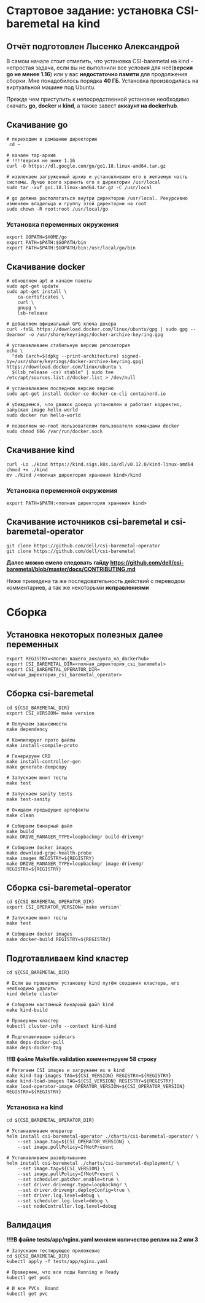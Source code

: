 #  Стартовое задание: установка CSI-baremetal на kind #
## Отчёт подготовлен Лысенко Александрой ##
 
В самом начале стоит отметить, что установка CSI-baremetal на kind - непростая задача, если вы не выполнили все условия для неё(**версия go не менее 1.16**) или у вас **недостаточно памяти** для продолжения сборки. Мне понадобилось порядка **40 ГБ**.
Установка производилась на виртуальной машине под Ubuntu.

Прежде чем приступить к непосредственной установке необходимо скачать **go,  docker** и **kind**, а также завест **аккаунт на dockerhub**.

## Скачивание go ##
```
# переходим в домашнюю директорию
 cd ~
 
# качаем тар-архив
# !!!!версия не ниже 1.16
curl -O https://dl.google.com/go/go1.18.linux-amd64.tar.gz

# извлекаем загруженный архив и установливаем его в желаемую часть системы. Лучше всего хранить его в директории /usr/local
sudo tar -xvf go1.18.linux-amd64.tar.gz -C /usr/local

# go должна располагаться внутри директории /usr/local. Рекурсивно изменяем владельца и группу этой директории на root
sudo chown -R root:root /usr/local/go
```

### Установка переменных окружения ###
```
export GOPATH=$HOME/go
export PATH=$PATH:$GOPATH/bin
export PATH=$PATH:$GOPATH/bin:/usr/local/go/bin
```

## Скачивание doсker ##
```
# обновляем apt и качаем пакеты
sudo apt-get update
sudo apt-get install \
    ca-certificates \
    curl \
    gnupg \
    lsb-release
    
# добавляем официальный GPG ключа докера   
curl -fsSL https://download.docker.com/linux/ubuntu/gpg | sudo gpg --dearmor -o /usr/share/keyrings/docker-archive-keyring.gpg

# устанавливаем стабильную версию репозитория
echo \
  "deb [arch=$(dpkg --print-architecture) signed-by=/usr/share/keyrings/docker-archive-keyring.gpg] https://download.docker.com/linux/ubuntu \
  $(lsb_release -cs) stable" | sudo tee /etc/apt/sources.list.d/docker.list > /dev/null
  
# устанавливаем последнюю версию версию 
sudo apt-get install docker-ce docker-ce-cli containerd.io    

# убеждаемся, что движок докера установлен и работает корректно, запуская image hello-world
sudo docker run hello-world

# позволяем не-root пользователям пользователя командами docker
sudo chmod 666 /var/run/docker.sock
```

## Скачивание kind ##
```
curl -Lo ./kind https://kind.sigs.k8s.io/dl/v0.12.0/kind-linux-amd64
chmod +x ./kind
mv ./kind /<полная директория хранения kind>/kind
```
### Установка переменной окружения ###
```
export PATH=$PATH:<полная директория хранения kind>
```

## Скачивание источников csi-baremetal и csi-baremetal-operator ##
```
git clone https://github.com/dell/csi-baremetal-operator
git clone https://github.com/dell/csi-baremetal
```

**Далее можно смело следовать гайду https://github.com/dell/csi-baremetal/blob/master/docs/CONTRIBUTING.md**

Ниже приведена та же последовательность действий с переводом комментариев, а так же некоторыми **исправлениями**
# Сборка #
## Установка некоторых полезных далее переменных ##
```
export REGISTRY=<логин_вашего_аккаунта_на_dockerhub>
export CSI_BAREMETAL_DIR=<полная_директория_csi_baremetal>
export CSI_BAREMETAL_OPERATOR_DIR=<полная_директория_csi_baremetal_operator>
```

## Сборка csi-baremetal ##
```
cd ${CSI_BAREMETAL_DIR}
export CSI_VERSION=`make version

# Получаем зависимости
make dependency

# Компилирует прото файлы
make install-compile-proto

# Генерируем CRD
make install-controller-gen
make generate-deepcopy

# Запускаем юнит тесты
make test

# Запускаем sanity tests
make test-sanity

# Очищаем предыдущие артефакты
make clean

# Собираем бинарный файл
make build
make DRIVE_MANAGER_TYPE=loopbackmgr build-drivemgr

# Собираем docker images
make download-grpc-health-probe
make images REGISTRY=${REGISTRY}
make DRIVE_MANAGER_TYPE=loopbackmgr image-drivemgr REGISTRY=${REGISTRY}
```
## Сборка csi-baremetal-operator ##
```
cd ${CSI_BAREMETAL_OPERATOR_DIR}
export CSI_OPERATOR_VERSION=`make version`

# Запускаем юнит тесты
make test

# Собираем docker images
make docker-build REGISTRY=${REGISTRY}
```
## Подготавливаем kind кластер ##
```
cd ${CSI_BAREMETAL_DIR}

# Если вы проверяли установку kind путём создания кластера, его необходимо удалить
kind delete claster

# Собираем кастомный бинарный файл kind 
make kind-build

# Проверяем кластер
kubectl cluster-info --context kind-kind

# Подготавливаем sidecars 
make deps-docker-pull
make deps-docker-tag
```
**!!!В файле Makefile.validation комментируем 58 строку**
```
# Ретэгаем CSI images и загружаем их в kind
make kind-tag-images TAG=${CSI_VERSION} REGISTRY=${REGISTRY}
make kind-load-images TAG=${CSI_VERSION} REGISTRY=${REGISTRY}
make load-operator-image OPERATOR_VERSION=${CSI_OPERATOR_VERSION} REGISTRY=${REGISTRY}
```
### Установка на kind ###
```
cd ${CSI_BAREMETAL_OPERATOR_DIR}

# Устанавливаем оператор
helm install csi-baremetal-operator ./charts/csi-baremetal-operator/ \
    --set image.tag=${CSI_OPERATOR_VERSION} \
    --set image.pullPolicy=IfNotPresent

# Устанавливаем развёртывание
helm install csi-baremetal ./charts/csi-baremetal-deployment/ \
    --set image.tag=${CSI_VERSION} \
    --set image.pullPolicy=IfNotPresent \
    --set scheduler.patcher.enable=true \
    --set driver.drivemgr.type=loopbackmgr \
    --set driver.drivemgr.deployConfig=true \
    --set driver.log.level=debug \
    --set scheduler.log.level=debug \
    --set nodeController.log.level=debug
 ```

## Валидация ##
**!!!!В файле tests/app/nginx.yaml меняем количество реплик на 2 или 3**
```
# Запускаем тестирующее приложение
cd ${CSI_BAREMETAL_DIR}
kubectl apply -f tests/app/nginx.yaml

# Проверяем, что все поды Running и Ready
kubectl get pods

# И все PVCs  Bound
kubectl get pvc
```
